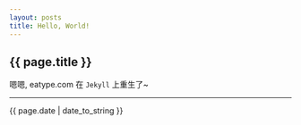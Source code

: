 ```yaml
---
layout: posts
title: Hello, World!
---
```


## {{ page.title }}

嗯嗯, eatype.com 在 `Jekyll` 上重生了~

----
{{ page.date | date_to_string }}